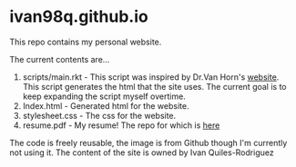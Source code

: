 # ivan98q.github.io
This repo contains my personal website. 

The current contents are...

1. scripts/main.rkt - This script was inspired by Dr.Van Horn's [website](https://github.com/plum-umd/dvanhorn). This script generates the 
html that the site uses. The current goal is to keep expanding the script myself overtime.
2. Index.html - Generated html for the website.
3. stylesheet.css - The css for the website. 
4. resume.pdf - My resume! The repo for which is [here](https://github.com/ivan98q/Resume)

The code is freely reusable, the image is from Github though I'm currently not using it. The content of the site is owned by Ivan Quiles-Rodriguez

